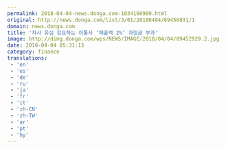 ```yaml
---
permalink: 2018-04-04-news.donga.com-1034160989.html
original: http://news.donga.com/list/3/01/20180404/89456831/1
domain: news.donga.com
title: '자사 유심 강요하는 이통사 ‘매출액 2%’ 과징금 부과'
image: http://dimg.donga.com/wps/NEWS/IMAGE/2018/04/04/89452929.2.jpg
date: 2018-04-04 05:31:13
category: finance
translations: 
 - 'en'
 - 'es'
 - 'de'
 - 'ru'
 - 'ja'
 - 'fr'
 - 'it'
 - 'zh-CN'
 - 'zh-TW'
 - 'ar'
 - 'pt'
 - 'hy'
---
```


